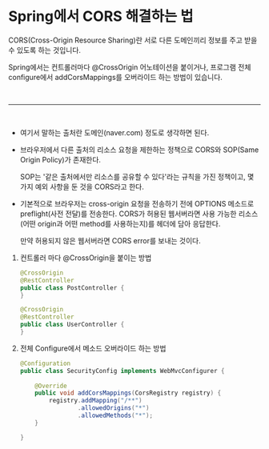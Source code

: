 # Spring에서 CORS 해결하는 법

CORS(Cross-Origin Resource Sharing)란 서로 다른 도메인끼리 정보를 주고 받을 수 있도록 하는 것입니다.

Spring에서는 컨트롤러마다 @CrossOrigin 어노테이션을 붙이거나, 프로그램 전체 configure에서 addCorsMappings를 오버라이드 하는 방법이 있습니다.

<br>

____

<br>

+ 여기서 말하는 출처란 도메인(naver.com) 정도로 생각하면 된다.

+ 브라우저에서 다른 출처의 리소스 요청을 제한하는 정책으로 CORS와 SOP(Same Origin Policy)가 존재한다.

  SOP는 '같은 출처에서만 리소스를 공유할 수 있다'라는 규칙을 가진 정책이고, 몇 가지 예외 사항을 둔 것을 CORS라고 한다.

+ 기본적으로 브라우저는 cross-origin 요청을 전송하기 전에 OPTIONS 메소드로 preflight(사전 전달)를 전송한다. CORS가 허용된 웹서버라면 사용 가능한 리소스(어떤 origin과 어떤 method를 사용하는지)를 헤더에 담아 응답한다.

  만약 허용되지 않은 웹서버라면 CORS error를 보내는 것이다.



1. 컨트롤러 마다 @CrossOrigin을 붙이는 방법

   ```java
   @CrossOrigin
   @RestController
   public class PostController {
   }
   
   @CrossOrigin
   @RestController
   public class UserController {
   }
   ```

2. 전체 Configure에서 메소드 오버라이드 하는 방법

   ```java
   @Configuration
   public class SecurityConfig implements WebMvcConfigurer {
       
       @Override
       public void addCorsMappings(CorsRegistry registry) {
           registry.addMapping("/**")
                   .allowedOrigins("*")
                   .allowedMethods("*");
       }
   
   }
   ```

   